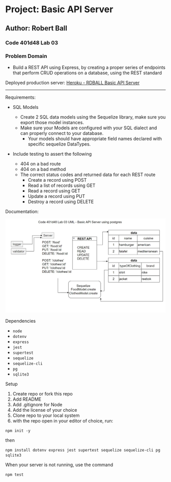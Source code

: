 # Project: Basic API Server

## Author: Robert Ball

### Code 401d48 Lab 03

### Problem Domain

* Build a REST API using Express, by creating a proper series of endpoints that perform CRUD operations on a database, using the REST standard

Deployed production server: [Heroku - RDBALL Basic API Server](https://rdball-basic-api-server.herokuapp.com/)

---
Requirements:

* SQL Models
  * Create 2 SQL data models using the Sequelize library, make sure you export those model instances.
  * Make sure your Models are configured with your SQL dialect and can properly connect to your database.
    * Your models should have appropriate field names declared with specific sequelize DataTypes.

* Include testing to assert the following
  * 404 on a bad route
  * 404 on a bad method
  * The correct status codes and returned data for each REST route
    * Create a record using POST
    * Read a list of records using GET
    * Read a record using GET
    * Update a record using PUT
    * Destroy a record using DELETE

Documentation:

![UML lab03](src/assets/lab03uml.jpg)

Dependencies

* `node`
* `dotenv`
* `express`
* `jest`
* `supertest`
* `sequelize`
* `sequelize-cli`
* `pg`
* `sqlite3`

Setup

1. Create repo or fork this repo
2. Add README
3. Add .gitignore for Node
4. Add the license of your choice
5. Clone repo to your local system
6. with the repo open in your editor of choice, run:

```code
npm init -y
```

then

```code
npm install dotenv express jest supertest sequelize sequelize-cli pg sqlite3
```

When your server is not running, use the command

```code
npm test
```
